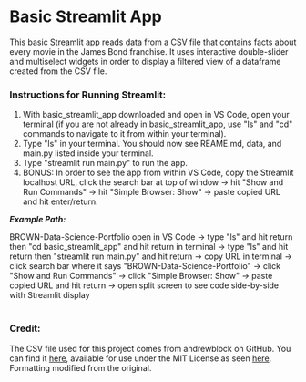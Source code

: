 # Basic Streamlit App

This basic Streamlit app reads data from a CSV file that contains facts about every movie in the James Bond franchise. It uses interactive double-slider and multiselect widgets in order to display a filtered view of a dataframe created from the CSV file. 

### Instructions for Running Streamlit:

1) With basic_streamlit_app downloaded and open in VS Code, open your terminal (if you are not already in basic_streamlit_app, use "ls" and "cd" commands to navigate to it from within your terminal).
2) Type "ls" in your terminal. You should now see REAME.md, data, and main.py listed inside your terminal.
3) Type "streamlit run main.py" to run the app.
4) BONUS: In order to see the app from within VS Code, copy the Streamlit localhost URL, click the search bar at top of window -> hit "Show and Run Commands" -> hit "Simple Browser: Show" -> paste copied URL and hit enter/return.

***Example Path:***

BROWN-Data-Science-Portfolio open in VS Code -> type "ls" and hit return then "cd basic_streamlit_app" and hit return in terminal -> type "ls" and hit return then "streamlit run main.py" and hit return -> copy URL in terminal -> click search bar where it says "BROWN-Data-Science-Portfolio" -> click "Show and Run Commands" -> click "Simple Browser: Show" -> paste copied URL and hit return -> open split screen to see code side-by-side with Streamlit display<br><br>

### Credit: ###

The CSV file used for this project comes from andrewblock on GitHub. You can find it [here](https://github.com/andrew-block/jamesbond/blob/master/data/data.csv), available for use under the MIT License as seen [here](https://github.com/andrew-block/jamesbond/blob/master/LICENSE). Formatting modified from the original.
